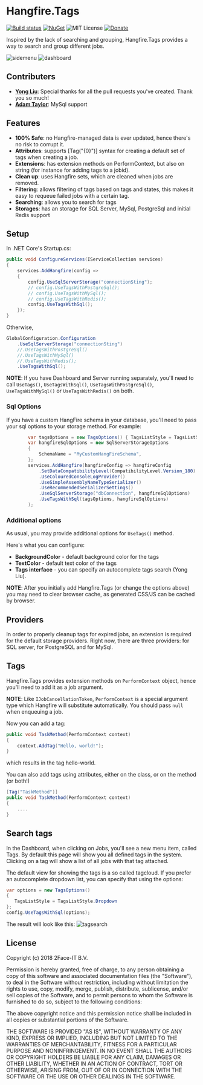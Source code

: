 # Hangfire.Tags

[![Build status](https://ci.appveyor.com/api/projects/status/hqrtav24894dtjcp/branch/master?svg=true)](https://ci.appveyor.com/project/faceit/hangfire-tags/branch/master)
[![NuGet](https://img.shields.io/nuget/v/FaceIT.Hangfire.Tags.svg)](https://www.nuget.org/packages/FaceIT.Hangfire.Tags/)
![MIT License](https://img.shields.io/badge/license-MIT-orange.svg)
[![Donate](https://img.shields.io/badge/Donate-PayPal-green.svg)](https://www.paypal.com/cgi-bin/webscr?cmd=_donations&business=HYKKSJL8B7XE4&currency_code=EUR&source=url)

Inspired by the lack of searching and grouping, Hangfire.Tags provides a way to search and group different jobs. 

![sidemenu](https://raw.githubusercontent.com/face-it/Hangfire.Tags/master/Sidemenu.png)
![dashboard](https://raw.githubusercontent.com/face-it/Hangfire.Tags/master/Dashboard.png)

## Contributers

- **[Yong Liu](https://github.com/yongliu-mdsol)**: Special thanks for all the pull requests you've created. Thank you so much!
- **[Adam Taylor](https://github.com/granicus422)**: MySql support

## Features

- **100% Safe**: no Hangfire-managed data is ever updated, hence there's no risk to corrupt it.
- **Attributes**: supports [Tag("{0}")] syntax for creating a default set of tags when creating a job.
- **Extensions**: has extension methods on PerformContext, but also on string (for instance for adding tags to a jobid).
- **Clean up**: uses Hangfire sets, which are cleaned when jobs are removed.
- **Filtering**: allows filtering of tags based on tags and states, this makes it easy to requeue failed jobs with a certain tag.
- **Searching**: allows you to search for tags
- **Storages**: has an storage for SQL Server, MySql, PostgreSql and initial Redis support

## Setup

In .NET Core's Startup.cs:

```c#
public void ConfigureServices(IServiceCollection services)
{
    services.AddHangfire(config =>
    {
        config.UseSqlServerStorage("connectionSting");
        // config.UseTagsWithPostgreSql();
        // config.UseTagsWithMySql();
        // config.UseTagsWithRedis();
        config.UseTagsWithSql();
    });
}
```

Otherwise,

```c#
GlobalConfiguration.Configuration
    .UseSqlServerStorage("connectionSting")
    //.UseTagsWithPostgreSql()
    //.UseTagsWithMySql()
    //.UseTagsWithRedis();
    .UseTagsWithSql();
```

**NOTE**: If you have Dashboard and Server running separately,
you'll need to call `UseTags()`, `UseTagsWithSql()`, `UseTagsWithPostgreSql()`, `UseTagsWithMySql()` or `UseTagsWithRedis()` on both.

### Sql Options
If you have a custom HangFire schema in your database, you'll need to pass your sql options to your storage method. For example:

```csharp
        var tagsOptions = new TagsOptions() { TagsListStyle = TagsListStyle.Dropdown };
        var hangfireSqlOptions = new SqlServerStorageOptions
        {
            SchemaName = "MyCustomHangFireSchema",
        };
        services.AddHangfire(hangfireConfig => hangfireConfig
            .SetDataCompatibilityLevel(CompatibilityLevel.Version_180)
            .UseColouredConsoleLogProvider()
            .UseSimpleAssemblyNameTypeSerializer()
            .UseRecommendedSerializerSettings()
            .UseSqlServerStorage("dbConnection", hangfireSqlOptions)
            .UseTagsWithSql(tagsOptions, hangfireSqlOptions)
        );
```

### Additional options

As usual, you may provide additional options for `UseTags()` method.

Here's what you can configure:

- **BackgroundColor** - default background color for the tags
- **TextColor** - default text color of the tags
- **Tags interface** - you can specify an autocomplete tags search (Yong Liu).

**NOTE**: After you initially add Hangfire.Tags (or change the options above) you may need to clear browser cache, as generated CSS/JS can be cached by browser.

## Providers

In order to properly cleanup tags for expired jobs, an extension is required for the default storage providers. Right now, there are three providers: for SQL server, for PostgreSQL and for MySql.

## Tags

Hangfire.Tags provides extension methods on `PerformContext` object,
hence you'll need to add it as a job argument.

**NOTE**: Like `IJobCancellationToken`, `PerformContext` is a special argument type which Hangfire will substitute automatically. You should pass `null` when enqueuing a job.

Now you can add a tag:

```c#
public void TaskMethod(PerformContext context)
{
    context.AddTag("Hello, world!");
}
```

which results in the tag hello-world.

You can also add tags using attributes, either on the class, or on the method (or both!)

```c#
[Tag("TaskMethod")]
public void TaskMethod(PerformContext context)
{
    ....
}
```

## Search tags

In the Dashboard, when clicking on Jobs, you'll see a new menu item, called Tags. By default this page will show you all defined tags in the system. Clicking on a tag will show a list of all jobs with that tag attached.

The default view for showing the tags is a so called tagcloud. If you prefer an autocomplete dropdown list, you can specify that using the options:

```c#
var options = new TagsOptions()
{
   TagsListStyle = TagsListStyle.Dropdown
};
config.UseTagsWithSql(options);
```

The result will look like this:
![tagsearch](https://raw.githubusercontent.com/face-it/Hangfire.Tags/master/Tagsearch.png)

## License

Copyright (c) 2018 2Face-IT B.V.

Permission is hereby granted, free of charge, to any person obtaining a copy
of this software and associated documentation files (the "Software"), to deal
in the Software without restriction, including without limitation the rights
to use, copy, modify, merge, publish, distribute, sublicense, and/or sell
copies of the Software, and to permit persons to whom the Software is
furnished to do so, subject to the following conditions:

The above copyright notice and this permission notice shall be included in all
copies or substantial portions of the Software.

THE SOFTWARE IS PROVIDED "AS IS", WITHOUT WARRANTY OF ANY KIND, EXPRESS OR
IMPLIED, INCLUDING BUT NOT LIMITED TO THE WARRANTIES OF MERCHANTABILITY,
FITNESS FOR A PARTICULAR PURPOSE AND NONINFRINGEMENT. IN NO EVENT SHALL THE
AUTHORS OR COPYRIGHT HOLDERS BE LIABLE FOR ANY CLAIM, DAMAGES OR OTHER
LIABILITY, WHETHER IN AN ACTION OF CONTRACT, TORT OR OTHERWISE, ARISING FROM,
OUT OF OR IN CONNECTION WITH THE SOFTWARE OR THE USE OR OTHER DEALINGS IN THE
SOFTWARE.